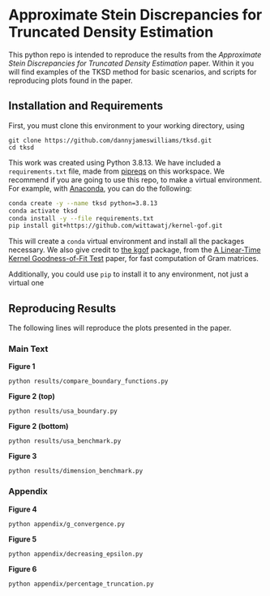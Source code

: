 # Approximate Stein Discrepancies for Truncated Density Estimation

This python repo is intended to reproduce the results from the _Approximate Stein Discrepancies for Truncated Density Estimation_ paper. Within it you will find examples of the TKSD method for basic scenarios, and scripts for reproducing plots found in the paper.


## Installation and Requirements

First, you must clone this environment to your working directory, using
```
git clone https://github.com/dannyjameswilliams/tksd.git 
cd tksd
```

This work was created using Python 3.8.13. We have included a `requirements.txt` file, made from [pipreqs](https://pypi.org/project/pipreqs/) on this workspace. We recommend if you are going to use this repo, to make a virtual environment. For example, with [Anaconda](https://www.anaconda.com/), you can do the following:

```bash
conda create -y --name tksd python=3.8.13
conda activate tksd
conda install -y --file requirements.txt 
pip install git+https://github.com/wittawatj/kernel-gof.git
```

This will create a `conda` virtual environment and install all the packages necessary. We also give credit to [the kgof](https://github.com/wittawatj/kernel-gof) package, from the [A Linear-Time Kernel Goodness-of-Fit Test](https://proceedings.neurips.cc/paper/2017/file/979d472a84804b9f647bc185a877a8b5-Paper.pdf) paper, for fast computation of Gram matrices.

Additionally, you could use `pip` to install it to any environment, not just a virtual one

## Reproducing Results

The following lines will reproduce the plots presented in the paper.

### Main Text

**Figure 1**
```
python results/compare_boundary_functions.py
```


**Figure 2 (top)**
```
python results/usa_boundary.py
```


**Figure 2 (bottom)**
```
python results/usa_benchmark.py
```


**Figure 3**
```
python results/dimension_benchmark.py
```

### Appendix

**Figure 4**
```
python appendix/g_convergence.py
```

**Figure 5**
```
python appendix/decreasing_epsilon.py
```

**Figure 6**
```
python appendix/percentage_truncation.py
```
